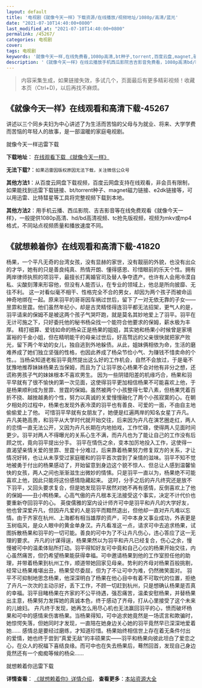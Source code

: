 ```yaml
---
layout: default
title: '电视剧《就像今天一样》下载资源/在线播放/视频地址/1080p/高清/蓝光'
date: "2021-07-10T14:40:00+0800"
last_modified_at: "2021-07-10T14:40:00+0800"
permalink: /45267/
categories: 电视剧
cover:
tags: 电视剧
keywords: '就像今天一样,在线免费看,1080p高清,bt种子,torrent,百度云盘,magnet,磁力链,迅雷下载资源'
description: '《就像今天一样》在线云播放手机西瓜影院吉吉影音免费看，1080p高清bd/hd未删减完整版和tc抢先枪版，mkv/mp4格式，附带bt/torrent种子、magnet/磁力链、百度云盘、网盘资源迅雷下载链接'
---
```


>内容采集生成，如果链接失效，多试几个，页面最后有更多精彩视频！收藏本页（Ctrl+D)，以后再找不麻烦。


## 《就像今天一样》在线观看和高清下载-45267

讲述以三个同乡夫妇为中心讲述了为生活而苦恼的父母与为就业、将来、大学学费而苦恼的年轻人的故事，是一部温暖的家庭电视剧。


就像今天一样迅雷下载

**下载地址**： [在线观看下载 《就像今天一样》](https://www.993dy.com//vod-detail-id-6833.html) 


**无法下载?**：`如果迅雷因版权原因无法下载，关注微信公众号 `

**其他方法1**：从百度云网盘下载视频，百度云网盘支持在线观看，非会员有限制，如果能找到迅雷下载链接、bt/torrent种子、magnet磁力链接、e2dk链接等，可以用迅雷、比特彗星等工具将完整视频下载到本地。

**其他方法2**：用手机云播、西瓜影院、吉吉影音等在线免费观看《就像今天一样》，一般提供1080p高清、hd/bd高清视频、tc抢先版视频，视频为mkv或mp4格式，不同站点视频质量和播放速度不同。


## 《就想赖着你》在线观看和高清下载-41820

杨果，一个平凡无奇的台湾女孩，没有显赫的家世，没有靓丽的外貌，也没有出众的才华，她有的只是善良纯真、热情开朗、懂得感恩、珍惜眼前的乐天个性。拥有两岸律师执照的项羽平，最擅长打离婚官司及替人争夺遗产。也许有人会用冷漠自私、尖酸刻薄来形容他，但没有人能否认，在专业的领域上，他总是所向披靡、无往不利。 这一对看似毫不相干、性格完全不合的男女，却因为两个孩子而被命运神奇地绑在一起。原来羽平的哥哥因车祸过世后，留下了一对无依无靠的子女——昱霏和昱霆。他们虽然年纪小，却是古灵精怪得连羽平都无法招架，更气人的是，羽平请来的保姆不是被这两个孩子气哭吓跑，就是莫名其妙地爱上了羽平。羽平在无计可施之下，只好委托他的秘书杨朵找一个能符合他要求的保姆，薪水极为丰厚。 精打细算、爱钱如命的杨朵正是杨果的姐姐，其实她和杨果小时候曾是家境富裕的千金小姐，但在精明能干的母亲过世后，好高骛远的父亲很快就把家产败光，留下两个年幼的女儿，独自逃到外地躲债。从此，姐妹俩相依为命，生活的磨难养成了她们独立坚强的性格，也因此养成了杨朵节俭小气、为赚钱不惜卖命的个性。。当杨朵知道老板羽平竟然提出这么好的工作机会，自然不会放过，于是毫不犹豫地推荐妹妹杨果去当保姆，而且为了让羽平放心杨果不会对他有非分之想，还谎称男孩子气的妹妹根本不喜欢男生。 因为一些阴错阳差的机缘巧合，杨果和羽平早就有了很不愉快的第一次见面，这使得羽平更加相信杨果不可能喜欢上他，于是杨果顺利成为昱霏、昱霆的保姆。虽然被两个小孩整得七荤八素，但杨果凭着百折不挠、越挫越勇的个性，努力以真诚的关爱慢慢融化了两个小孩寂寞的心。在朝夕相处的过程中，杨果也发现外表冷漠的羽平也有善良、可爱的一面，不由自主地偷偷爱上了他。 可惜羽平早就有女朋友了，她便是红遍两岸的知名女星丁卉凡。卉凡美艳高贵，和羽平从大学时代就开始交往，后来因为卉凡在演艺圈走红，两人的恋情一直无法公开，又因为卉凡长期在内地拍戏，工作忙碌，使得两人见面时间更少。羽平对两人不得曝光的关系心生不满，而卉凡也为了能让自己的工作没有后顾之忧，竟向羽平提出分手。 羽平在情伤之余，变本加厉地投入工作，这使得一直渴望亲情关爱的昱霏、昱霆十分难过，后来靠着杨果努力修复双方的关系，才让情况好转，也让从未享受过家庭暖和的羽平首次尝到了亲情的滋味。羽平不知不觉地被勇于付出的杨果感动了，开始留意到身边这个貌不惊人、但总让人感到温馨愉快的女孩，两人之间也渐渐滋生出微妙的情愫。只是羽平一直以为，杨果绝不可能喜欢上他，因此只能将这份感情隐藏起来。 这时，分手之后的卉凡终究还是放不下羽平，又回头要求复合，但是她发现羽平居然对她不再有感情，反倒喜欢上了他的保姆&mdash;—丑小鸭杨果。心高气傲的卉凡根本无法接受这个事实，决定不计代价也要重新夺回羽平的心。 英俊儒雅的室内设计师齐可中是羽平和卉凡的大学好友，他也曾深爱卉凡，但因卉凡爱的人是羽平而黯然退出，但他却一直对卉凡难以忘情。由于齐家在杭州、上海都有相当雄厚的资产，可中本身又事业成功，外表更是玉树临风，是众人眼中的黄金单身汉。卉凡看准这一点，请求可中去追求杨果，试图拆散杨果和羽平的一切可能。善良的可中为了不让卉凡伤心，违心答应了这一无理的要求。 卉凡的计谋得逞，杨果果然以为羽平和卉凡已经复合，伤心之余，慢慢被可中的温柔体贴所打动。羽平得知好友可中竟和自己心仪的杨果开始交往，内心虽然痛苦，但仍希望杨果能获得幸福。可中邀请杨果到他的工作室担任他的助理，并带着杨果到杭州工作，顺道带她回家见母亲。势利的齐母对杨果百般挑剔，经常让杨果难堪出丑，杨果受尽委屈，但为了不让可中为难，仍然微笑面对。 羽平不可抑制地思念杨果，他深深明白了杨果在他心目中有着不可取代的位置，拒绝了卉凡一次次的主动示好，丢下工作，不顾一切赶到杭州，只是想确认杨果是否真的幸福。羽平目睹杨果在齐家的不公平待遇，强忍痛苦，温柔安慰杨果，并替杨果出主意，杨果努力发挥她的真诚本色，终于感动了齐母，打从心里接受了这个未来的儿媳妇。 卉凡终于发现，她再怎么用尽心机也无法赢回羽平的心，愤而破坏杨果和可中的感情来伤害杨果。当杨果得知，可中追求她竟然是一场谎言和欺骗时，她惊愕失落，但她同时才发现，一直陪在她身边关心她的羽平竟然早已深深地爱着她&hellip;… 感情总是要经过磨练，才知道珍惜。杨果始终相信世上存在着无条件付出的爱情，她也终于尝到&ldquo;真爱无敌”的丰硕果实&mdash;—羽平和杨果向彼此坦白了爱恋之心，在众人的祝福下喜结良缘。而可中也在失去杨果后，蓦然回首，发现自己身边竟然还有一个痴痴等候的杨朵……


就想赖着你迅雷下载

**详情查看**： [《就想赖着你》详情介绍](/movie/41820/)， **查看更多**：[本站资源大全](/movie/t/all/)


